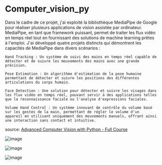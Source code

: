 # Computer_vision_py
Dans le cadre de ce projet, j'ai exploité la bibliothèque MediaPipe de Google pour réaliser plusieurs applications de vision assistée par ordinateur. MediaPipe, en tant que framework puissant, permet de traiter les flux vidéo en temps réel tout en fournissant des solutions de machine learning prêtes à l'emploi. J'ai développé quatre projets distincts qui démontrent les capacités de MediaPipe dans divers scénarios :

    Hand Tracking : Un système de suivi des mains en temps réel capable de détecter et de suivre les mouvements des mains avec une grande précision.
    
    Pose Estimation : Un algorithme d'estimation de la pose humaine permettant de détecter et suivre les positions des différentes articulations du corps humain.

    Face Detection : Une solution pour détecter et suivre les visages dans les flux vidéo en temps réel, pouvant servir à des applications telles que la reconnaissance faciale ou l'analyse d'expressions faciales.

    Volume Hand Control : Un système innovant de contrôle du volume basé sur les gestes de la main, permettant de régler le volume d'un appareil en utilisant uniquement des mouvements manuels, offrant ainsi une interaction sans contact et intuitive.

source: [Advanced Computer Vision with Python - Full Course](https://www.youtube.com/watch?v=01sAkU_NvOY)

![image](https://github.com/user-attachments/assets/c5a2bd5e-8024-42df-8479-6947c1da59c8)


![image](https://github.com/user-attachments/assets/1f69de95-18e7-48ae-a45d-428cdcd3ff92)


![image](https://github.com/user-attachments/assets/5ec1eba2-7ba9-4204-b85d-3ca42183b811)


